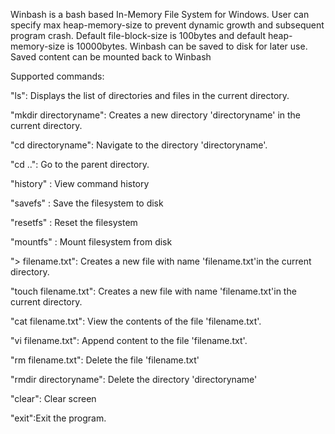 Winbash is a bash based In-Memory File System for Windows. 
User can specify max heap-memory-size to prevent dynamic growth and subsequent program crash. 
Default file-block-size is 100bytes and default heap-memory-size is 10000bytes. 
Winbash can be saved to disk for later use. Saved content can be mounted back to Winbash

Supported commands:

"ls": Displays the list of directories and files in the current directory.

"mkdir directoryname": Creates a new directory 'directoryname' in the current directory. 

"cd directoryname": Navigate to the directory 'directoryname'.

"cd ..": Go to the parent directory.

"history" : View command history

"savefs" : Save the filesystem to disk

"resetfs" : Reset the filesystem

"mountfs" : Mount filesystem from disk

"> filename.txt": Creates a new file with name 'filename.txt'in the current directory.

"touch filename.txt": Creates a new file with name 'filename.txt'in the current directory.

"cat filename.txt": View the contents of the file 'filename.txt'.

"vi filename.txt": Append content to the file 'filename.txt'.

"rm filename.txt": Delete the file 'filename.txt'

"rmdir directoryname": Delete the directory 'directoryname'

"clear": Clear screen

"exit":Exit the program.
